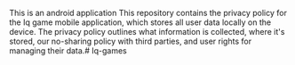 This is an android application This repository contains the privacy policy for the Iq game mobile application, which stores all user data locally on the device. The privacy policy outlines what information is collected, where it's stored, our no-sharing policy with third parties, and user rights for managing their data.# Iq-games
